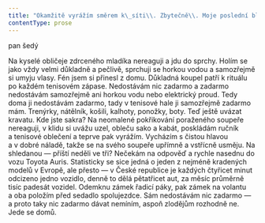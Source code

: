 ```yaml
---
title: "Okamžitě vyrážím směrem k\_síti\\. Zbytečně\\. Moje poslední bleskové zrychlení v\_zápase\\. Soupeřův míček narazil po nezdařeném returnu na pásku a\_dopadl na jeho polovinu\\. Vítězství! Na okamžik zvednu hlavu nahoru\\. Zvláštní zvyk většiny hráčů po vyhraném boji\\. Jako bychom nahoře chtěli vidět něco, čemu vděčíme za svůj úspěch\\. Jistěže nahoře nic takového není\_— je tam řada zářivek\\. Za svoje vítězství nevděčím nebi, prozřetelnosti, osudu, štěstí ani zářivkám na stropě\\. Vděčím za ně jen sám sobě\_— své píli, své vůli, své bojovnosti a\_hodinám tvrdého tréninku\\. Za to půlstoletí, které jsem na světě, jsem si už zvykl, že nedostávám nic zadarmo, proto taky nemusím být nikomu za nic vděčný\\. Nikomu, jen sám sobě\\. Gentlemansky pozdravím soupeře\_— o\_deset let mladšího správce kolejních budov\\. No, to byl výprask, že ano? Ale nic si z\_toho nedělejte, zlepšovat se můžete jen s\_kvalitnějším soupeřem\\. Takže jste vlastně dostal ten nejlepší trénink, zdarma\\."
contentType: prose
---
```


<section>

pan šedý

Na kyselé obličeje zdrceného mladíka nereaguji a jdu do sprchy. Holím se jako vždy velmi důkladně a pečlivě, sprchuji se horkou vodou a samozřejmě si umyju vlasy. Fén jsem si přinesl z domu. Důkladná koupel patří k rituálu po každém tenisovém zápase. Nedostávám nic zadarmo a zadarmo nedostávám samozřejmě ani horkou vodu nebo elektrický proud. Tedy doma ji nedostávám zadarmo, tady v tenisové hale ji samozřejmě zadarmo mám. Trenýrky, nátělník, košili, kalhoty, ponožky, boty. Teď ještě uvázat kravatu. Kde jste sakra? Na neomalené pokřikování poraženého soupeře nereaguji, v klidu si uvážu uzel, obleču sako a kabát, poskládám ručník a tenisové oblečení a teprve pak vyrážím. Vycházím s čistou hlavou a v dobré náladě, takže se na svého soupeře upřímně a vstřícně usměju. Na shledanou — příští neděli ve tři? Nečekám na odpověď a rychle nasednu do vozu Toyota Auris. Statisticky se sice jedná o jeden z nejméně kradených modelů v Evropě, ale přesto — v České republice je každých čtyřicet minut odcizeno jedno vozidlo, denně to dělá pětatřicet aut, za měsíc průměrně tisíc padesát vozidel. Odemknu zámek řadicí páky, pak zámek na volantu a oba položím před sedadlo spolujezdce. Sám nedostávám nic zadarmo — a proto taky nic zadarmo dávat nemíním, aspoň zlodějům rozhodně ne. Jede se domů.

</section>
